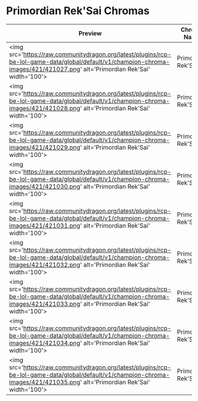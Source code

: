 # Primordian Rek'Sai Chromas

| Preview | Chroma Name | Chroma ID |
|---|---|---|
| <img src='https://raw.communitydragon.org/latest/plugins/rcp-be-lol-game-data/global/default/v1/champion-chroma-images/421/421027.png' alt='Primordian Rek'Sai' width='100'> | Primordian Rek'Sai | 421027 |
| <img src='https://raw.communitydragon.org/latest/plugins/rcp-be-lol-game-data/global/default/v1/champion-chroma-images/421/421028.png' alt='Primordian Rek'Sai' width='100'> | Primordian Rek'Sai | 421028 |
| <img src='https://raw.communitydragon.org/latest/plugins/rcp-be-lol-game-data/global/default/v1/champion-chroma-images/421/421029.png' alt='Primordian Rek'Sai' width='100'> | Primordian Rek'Sai | 421029 |
| <img src='https://raw.communitydragon.org/latest/plugins/rcp-be-lol-game-data/global/default/v1/champion-chroma-images/421/421030.png' alt='Primordian Rek'Sai' width='100'> | Primordian Rek'Sai | 421030 |
| <img src='https://raw.communitydragon.org/latest/plugins/rcp-be-lol-game-data/global/default/v1/champion-chroma-images/421/421031.png' alt='Primordian Rek'Sai' width='100'> | Primordian Rek'Sai | 421031 |
| <img src='https://raw.communitydragon.org/latest/plugins/rcp-be-lol-game-data/global/default/v1/champion-chroma-images/421/421032.png' alt='Primordian Rek'Sai' width='100'> | Primordian Rek'Sai | 421032 |
| <img src='https://raw.communitydragon.org/latest/plugins/rcp-be-lol-game-data/global/default/v1/champion-chroma-images/421/421033.png' alt='Primordian Rek'Sai' width='100'> | Primordian Rek'Sai | 421033 |
| <img src='https://raw.communitydragon.org/latest/plugins/rcp-be-lol-game-data/global/default/v1/champion-chroma-images/421/421034.png' alt='Primordian Rek'Sai' width='100'> | Primordian Rek'Sai | 421034 |
| <img src='https://raw.communitydragon.org/latest/plugins/rcp-be-lol-game-data/global/default/v1/champion-chroma-images/421/421035.png' alt='Primordian Rek'Sai' width='100'> | Primordian Rek'Sai | 421035 |
